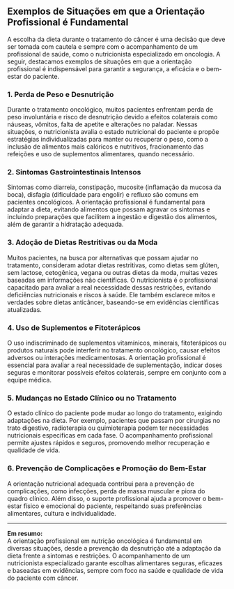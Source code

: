 
## Exemplos de Situações em que a Orientação Profissional é Fundamental

A escolha da dieta durante o tratamento do câncer é uma decisão que deve ser tomada com cautela e sempre com o acompanhamento de um profissional de saúde, como o nutricionista especializado em oncologia. A seguir, destacamos exemplos de situações em que a orientação profissional é indispensável para garantir a segurança, a eficácia e o bem-estar do paciente.

### 1. **Perda de Peso e Desnutrição**

Durante o tratamento oncológico, muitos pacientes enfrentam perda de peso involuntária e risco de desnutrição devido a efeitos colaterais como náuseas, vômitos, falta de apetite e alterações no paladar. Nessas situações, o nutricionista avalia o estado nutricional do paciente e propõe estratégias individualizadas para manter ou recuperar o peso, como a inclusão de alimentos mais calóricos e nutritivos, fracionamento das refeições e uso de suplementos alimentares, quando necessário.

### 2. **Sintomas Gastrointestinais Intensos**

Sintomas como diarreia, constipação, mucosite (inflamação da mucosa da boca), disfagia (dificuldade para engolir) e refluxo são comuns em pacientes oncológicos. A orientação profissional é fundamental para adaptar a dieta, evitando alimentos que possam agravar os sintomas e incluindo preparações que facilitem a ingestão e digestão dos alimentos, além de garantir a hidratação adequada.

### 3. **Adoção de Dietas Restritivas ou da Moda**

Muitos pacientes, na busca por alternativas que possam ajudar no tratamento, consideram adotar dietas restritivas, como dietas sem glúten, sem lactose, cetogênica, vegana ou outras dietas da moda, muitas vezes baseadas em informações não científicas. O nutricionista é o profissional capacitado para avaliar a real necessidade dessas restrições, evitando deficiências nutricionais e riscos à saúde. Ele também esclarece mitos e verdades sobre dietas anticâncer, baseando-se em evidências científicas atualizadas.

### 4. **Uso de Suplementos e Fitoterápicos**

O uso indiscriminado de suplementos vitamínicos, minerais, fitoterápicos ou produtos naturais pode interferir no tratamento oncológico, causar efeitos adversos ou interações medicamentosas. A orientação profissional é essencial para avaliar a real necessidade de suplementação, indicar doses seguras e monitorar possíveis efeitos colaterais, sempre em conjunto com a equipe médica.

### 5. **Mudanças no Estado Clínico ou no Tratamento**

O estado clínico do paciente pode mudar ao longo do tratamento, exigindo adaptações na dieta. Por exemplo, pacientes que passam por cirurgias no trato digestivo, radioterapia ou quimioterapia podem ter necessidades nutricionais específicas em cada fase. O acompanhamento profissional permite ajustes rápidos e seguros, promovendo melhor recuperação e qualidade de vida.

### 6. **Prevenção de Complicações e Promoção do Bem-Estar**

A orientação nutricional adequada contribui para a prevenção de complicações, como infecções, perda de massa muscular e piora do quadro clínico. Além disso, o suporte profissional ajuda a promover o bem-estar físico e emocional do paciente, respeitando suas preferências alimentares, cultura e individualidade.

---

**Em resumo:**  
A orientação profissional em nutrição oncológica é fundamental em diversas situações, desde a prevenção da desnutrição até a adaptação da dieta frente a sintomas e restrições. O acompanhamento de um nutricionista especializado garante escolhas alimentares seguras, eficazes e baseadas em evidências, sempre com foco na saúde e qualidade de vida do paciente com câncer.
```
